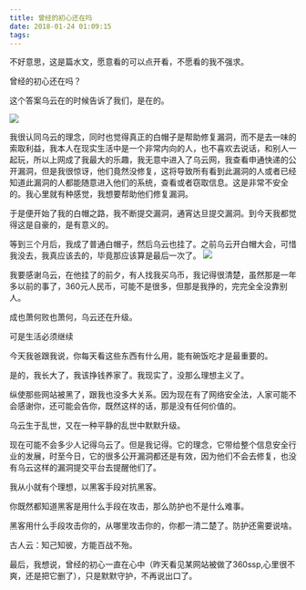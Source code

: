 ```yaml
---
title: 曾经的初心还在吗
date: 2018-01-24 01:09:15
tags:
---
```



不好意思，这是篇水文，愿意看的可以点开看，不愿看的我不强求。


<!--more-->


曾经的初心还在吗？

这个答案乌云在的时候告诉了我们，是在的。

![](https://ws1.sinaimg.cn/large/006Y6f53ly1fnr1p9484hj30u01hcwl0.jpg)


我很认同乌云的理念，同时也觉得真正的白帽子是帮助修复漏洞，而不是去一味的索取利益，我本人在现实生活中是一个非常内向的人，也不喜欢去说话，和别人一起玩，所以上网成了我最大的乐趣，我无意中进入了乌云网，我查看申通快递的公开漏洞，但是我很惊讶，他们竟然没修复，这将导致所有看到此漏洞的人或者已经知道此漏洞的人都能随意进入他们的系统，查看或者窃取信息。这是非常不安全的。我心里就有种感觉，我想要帮助他们修复漏洞。

于是便开始了我的白帽之路，我不断提交漏洞，通宵达旦提交漏洞。到今天我都觉得这是自豪的，是有意义的。

等到三个月后，我成了普通白帽子，然后乌云也挂了。之前乌云开白帽大会，可惜我没去，我真应该去的，毕竟那应该算是最后一次了。
![](https://ws1.sinaimg.cn/large/006Y6f53ly1fnr20a31bkj30u01hc11t.jpg)


我要感谢乌云，在他挂了的前夕，有人找我买乌币，我记得很清楚，虽然那是一年多以前的事了，360元人民币，可能不是很多，但那是我挣的，完完全全没靠别人。


成也萧何败也萧何，乌云还在升级。

可是生活必须继续

今天我爸跟我说，你每天看这些东西有什么用，能有碗饭吃才是最重要的。

是的，我长大了，我该挣钱养家了。我现实了，没那么理想主义了。

纵使那些网站被黑了，跟我也没多大关系。因为现在有了网络安全法，人家可能不会感谢你，还可能会告你，既然这样的话，那是没有任何价值的。

乌云生于乱世，又在一种平静的乱世中默默升级。

现在可能不会多少人记得乌云了。但是我记得。它的理念，它带给整个信息安全行业的发展，时至今日，它的很多公开漏洞都还是有效，因为他们不会去修复，也没有乌云这样的漏洞提交平台去提醒他们了。


我从小就有个理想，以黑客手段对抗黑客。

你既然都知道黑客是用什么手段在攻击，那么防护也不是什么难事。

黑客用什么手段攻击你的，从哪里攻击你的，你都一清二楚了。防护还需要说啥。


古人云：知己知彼，方能百战不殆。

最后，我想说，曾经的初心一直在心中（昨天看见某网站被做了360ssp,心里很不爽，还是把它删了），只是默默守护，不再说出口了。
